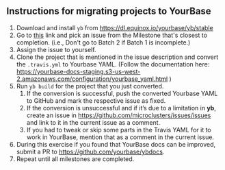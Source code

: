 ## Instructions for migrating projects to YourBase
1. Download and install `yb` from https://dl.equinox.io/yourbase/yb/stable
2. Go to [this](https://github.com/project-kotinos/issues/milestones?direction=desc&sort=completeness&state=open) link and pick an issue from the Milestone that's closest to completion.  (i.e., Don't go to Batch 2 if Batch 1 is incomplete.)
3. Assign the issue to yourself.
3. Clone the project that is mentioned in the issue description and convert the `.travis.yml` to Yourbase YAML. (Follow the documentation here: https://yourbase-docs-staging.s3-us-west-2.amazonaws.com/configuration/yourbase_yaml.html )
4. Run `yb build` for the project that you just converted.
    1. If the conversion is successful, push the converted Yourbase YAML to GitHub and mark the respective issue as fixed.
    2. If the conversion is unsuccessful and if it’s due to a limitation in **yb**, create an issue in https://github.com/microclusters/issues/issues and link to it in the current issue as a comment.
    3. If you had to tweak or skip some parts in the Travis YAML for it to work in YourBase, mention that as a comment in the current issue.
5. During this exercise if you found that YourBase docs can be improved, submit a PR to https://github.com/yourbase/ybdocs.
6. Repeat until all milestones are completed.
